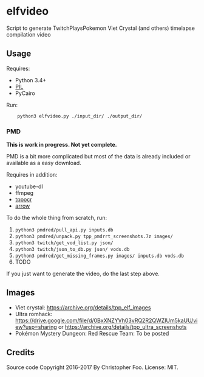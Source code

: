 # elfvideo
Script to generate TwitchPlaysPokemon Viet Crystal (and others) timelapse compilation video


## Usage

Requires:

* Python 3.4+
* [PIL](https://pillow.readthedocs.io)
* PyCairo

Run:

        python3 elfvideo.py ./input_dir/ ./output_dir/

### PMD

**This is work in progress. Not yet complete.**

PMD is a bit more complicated but most of the data is already included or available as a easy download.

Requires in addition:

* youtube-dl
* ffmpeg
* [tppocr](https://github.com/chfoo/tppocr)
* [arrow](https://arrow.readthedocs.io/en/latest/)

To do the whole thing from scratch, run:

1. `python3 pmdred/pull_api.py inputs.db`
2. `python3 pmdred/unpack.py tpp_pmdrrt_screenshots.7z images/`
3. `python3 twitch/get_vod_list.py json/`
4. `python3 twitch/json_to_db.py json/ vods.db`
5. `python3 pmdred/get_missing_frames.py images/ inputs.db vods.db`
6. TODO

If you just want to generate the video, do the last step above.


## Images

* Viet crystal: https://archive.org/details/tpp_elf_images
* Ultra romhack: https://drive.google.com/file/d/0BxXNZYVh03vRQ2R2QWZIUm5kaUU/view?usp=sharing or https://archive.org/details/tpp_ultra_screenshots
* Pokémon Mystery Dungeon: Red Rescue Team: To be posted

## Credits

Source code Copyright 2016-2017 By Christopher Foo. License: MIT.



